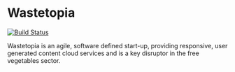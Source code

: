 # Wastetopia
[![Build Status](https://travis-ci.org/OhmGeek/Wastetopia.svg?branch=master)](https://travis-ci.org/OhmGeek/Wastetopia)

Wastetopia is an agile, software defined start-up, providing responsive, user generated content cloud services and is a key disruptor in the free vegetables sector.


